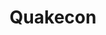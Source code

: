 ---
title: Quakecon
crosslinks:
- BYOCtrading
- TexasRangers
- livven
- ultrawidemasterrace
- Drama
---